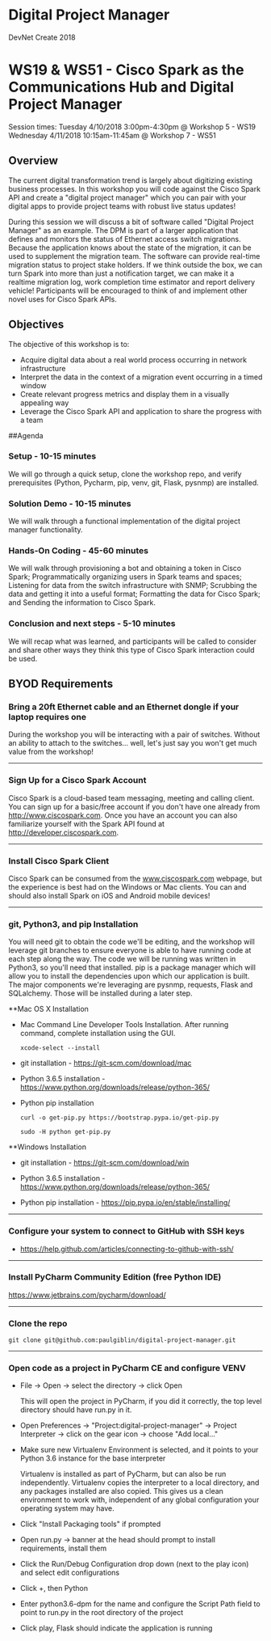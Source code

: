 # Digital Project Manager
DevNet Create 2018

# WS19 & WS51 - Cisco Spark as the Communications Hub and Digital Project Manager
Session times:
Tuesday 4/10/2018 3:00pm-4:30pm @ Workshop 5 - WS19
Wednesday 4/11/2018 10:15am-11:45am @ Workshop 7 - WS51

## Overview
The current digital transformation trend is largely about digitizing existing business processes. In this workshop you will code against the Cisco Spark API and create a "digital project manager" which you can pair with your digital apps to provide project teams with robust live status updates!

During this session we will discuss a bit of software called "Digital Project Manager" as an example. The DPM is part of a larger application that defines and monitors the status of Ethernet access switch migrations. Because the application knows about the state of the migration, it can be used to supplement the migration team. The software can provide real-time migration status to project stake holders. If we think outside the box, we can turn Spark into more than just a notification target, we can make it a realtime migration log, work completion time estimator and report delivery vehicle! Participants will be encouraged to think of and implement other novel uses for Cisco Spark APIs.

## Objectives
The objective of this workshop is to:

* Acquire digital data about a real world process occurring in network infrastructure
* Interpret the data in the context of a migration event occurring in a timed window
* Create relevant progress metrics and display them in a visually appealing way
* Leverage the Cisco Spark API and application to share the progress with a team

##Agenda

### Setup - 10-15 minutes
We will go through a quick setup, clone the workshop repo, and verify prerequisites (Python, Pycharm, pip, venv, git, Flask, pysnmp) are installed.

### Solution Demo - 10-15 minutes
We will walk through a functional implementation of the digital project manager functionality.

### Hands-On Coding - 45-60 minutes
We will walk through provisioning a bot and obtaining a token in Cisco Spark; Programmatically organizing users in Spark teams and spaces; Listening for data from the switch infrastructure with SNMP; Scrubbing the data and getting it into a useful format; Formatting the data for Cisco Spark; and Sending the information to Cisco Spark.

### Conclusion and next steps - 5-10 minutes
We will recap what was learned, and participants will be called to consider and share other ways they think this type of Cisco Spark interaction could be used.

## BYOD Requirements
### Bring a 20ft Ethernet cable and an Ethernet dongle if your laptop requires one
During the workshop you will be interacting with a pair of switches. Without an ability to attach to the switches... well, let's just say you won't get much value from the workshop!

---

### Sign Up for a Cisco Spark Account
Cisco Spark is a cloud-based team messaging, meeting and calling client. You can sign up for a basic/free account if you don't have one already from http://www.ciscospark.com. Once you have an account you can also familiarize yourself with the Spark API found at http://developer.ciscospark.com.

---
### Install Cisco Spark Client
Cisco Spark can be consumed from the www.ciscospark.com webpage, but the experience is best had on the Windows or Mac clients. You can and should also install Spark on iOS and Android mobile devices!

---

### git, Python3, and pip Installation
You will need git to obtain the code we'll be editing, and the workshop will leverage git branches to ensure everyone is able to have running code at each step along the way. The code we will be running was written in Python3, so you'll need that installed. pip is a package manager which will allow you to install the dependencies upon which our application is built. The major components we're leveraging are pysnmp, requests, Flask and SQLalchemy. Those will be installed during a later step.

**Mac OS X Installation

* Mac Command Line Developer Tools Installation. After running command, complete installation using the GUI.

  `xcode-select --install`          

* git installation - https://git-scm.com/download/mac

* Python 3.6.5 installation - https://www.python.org/downloads/release/python-365/

* Python pip installation

  `curl -o get-pip.py https://bootstrap.pypa.io/get-pip.py`
  
  `sudo -H python get-pip.py`

**Windows Installation

* git installation - https://git-scm.com/download/win

* Python 3.6.5 installation - https://www.python.org/downloads/release/python-365/

* Python pip installation - https://pip.pypa.io/en/stable/installing/

---

### Configure your system to connect to GitHub with SSH keys
* https://help.github.com/articles/connecting-to-github-with-ssh/

---

### Install PyCharm Community Edition (free Python IDE)
https://www.jetbrains.com/pycharm/download/

---

### Clone the repo
`git clone git@github.com:paulgiblin/digital-project-manager.git`

---

### Open code as a project in PyCharm CE and configure VENV

* File -> Open -> select the directory -> click Open

  This will open the project in PyCharm, if you did it correctly, the top level directory should have run.py in it.
  
* Open Preferences -> "Project:digital-project-manager" -> Project Interpreter -> click on the gear icon -> choose "Add local..."

* Make sure new Virtualenv Environment is selected, and it points to your Python 3.6 instance for the base interpreter

  Virtualenv is installed as part of PyCharm, but can also be run independently. Virtualenv copies the interpreter to a local directory, and any packages installed are also copied. This gives us a clean environment to work with, independent of any global configuration your operating system may have.
  
* Click "Install Packaging tools" if prompted

* Open run.py -> banner at the head should prompt to install requirements, install them

* Click the Run/Debug Configuration drop down (next to the play icon) and select edit configurations

* Click +, then Python

* Enter python3.6-dpm for the name and configure the Script Path field to point to run.py in the root directory of the project

* Click play, Flask should indicate the application is running



